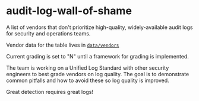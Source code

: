 # audit-log-wall-of-shame

A list of vendors that don't prioritize high-quality, widely-available audit logs for security and operations teams.

Vendor data for the table lives in [`data/vendors`](data/vendors/)

Current grading is set to "N" until a framework for grading is implemented.

The team is working on a Unified Log Standard with other security engineers to best grade vendors on log quality. The goal is to demonstrate common pitfalls and how to avoid these so log quality is improved. 

Great detection requires great logs!
